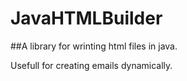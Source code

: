 # JavaHTMLBuilder

##A library for wrinting html files in java.

Usefull for creating emails dynamically.
